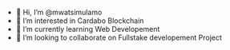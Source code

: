 - 👋 Hi, I’m @mwatsimulamo
- 👀 I’m interested in Cardabo Blockchain
- 🌱 I’m currently learning Web Developement
- 💞️ I’m looking to collaborate on Fullstake developement Project
<!---
mwatsimulamo/mwatsimulamo is a ✨ special ✨ repository because its `README.md` (this file) appears on your GitHub profile.
You can click the Preview link to take a look at your changes.
--->
